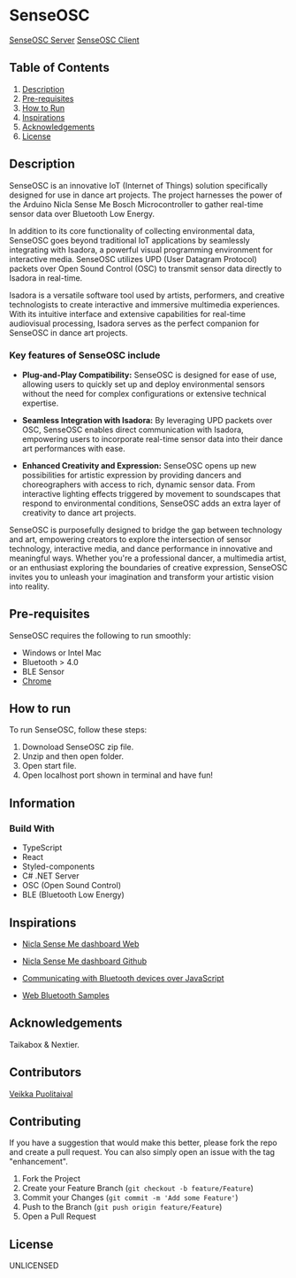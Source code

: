 # SenseOSC

[SenseOSC Server](https://github.com/veikka-p/senseosc-server)
[SenseOSC Client](https://github.com/veikka-p/senseosc-client)

## Table of Contents

1. [Description](#description)
2. [Pre-requisites](#pre-requisites)
3. [How to Run](#how-to-run)
4. [Inspirations](#inspirations)
5. [Acknowledgements](#acknowledgements)
6. [License](#license)

## Description

SenseOSC is an innovative IoT (Internet of Things) solution specifically designed for use in dance art projects. The project harnesses the power of the Arduino Nicla Sense Me Bosch Microcontroller to gather real-time sensor data over Bluetooth Low Energy.

In addition to its core functionality of collecting environmental data, SenseOSC goes beyond traditional IoT applications by seamlessly integrating with Isadora, a powerful visual programming environment for interactive media. SenseOSC utilizes UPD (User Datagram Protocol) packets over Open Sound Control (OSC) to transmit sensor data directly to Isadora in real-time.

Isadora is a versatile software tool used by artists, performers, and creative technologists to create interactive and immersive multimedia experiences. With its intuitive interface and extensive capabilities for real-time audiovisual processing, Isadora serves as the perfect companion for SenseOSC in dance art projects.

### Key features of SenseOSC include

- **Plug-and-Play Compatibility:** SenseOSC is designed for ease of use, allowing users to quickly set up and deploy environmental sensors without the need for complex configurations or extensive technical expertise.

- **Seamless Integration with Isadora:** By leveraging UPD packets over OSC, SenseOSC enables direct communication with Isadora, empowering users to incorporate real-time sensor data into their dance art performances with ease.

- **Enhanced Creativity and Expression:** SenseOSC opens up new possibilities for artistic expression by providing dancers and choreographers with access to rich, dynamic sensor data. From interactive lighting effects triggered by movement to soundscapes that respond to environmental conditions, SenseOSC adds an extra layer of creativity to dance art projects.

SenseOSC is purposefully designed to bridge the gap between technology and art, empowering creators to explore the intersection of sensor technology, interactive media, and dance performance in innovative and meaningful ways. Whether you're a professional dancer, a multimedia artist, or an enthusiast exploring the boundaries of creative expression, SenseOSC invites you to unleash your imagination and transform your artistic vision into reality.

## Pre-requisites

SenseOSC requires the following to run smoothly:

- Windows or Intel Mac
- Bluetooth > 4.0
- BLE Sensor
- [Chrome](https://www.google.com/intl/en_en/chrome/)

## How to run

To run SenseOSC, follow these steps:

1. Downoload SenseOSC zip file.
2. Unzip and then open folder.
3. Open start file.
4. Open localhost port shown in terminal and have fun!

## Information

### Build With

- TypeScript
- React
- Styled-components
- C# .NET Server
- OSC (Open Sound Control)
- BLE (Bluetooth Low Energy)

## Inspirations

- [Nicla Sense Me dashboard Web](https://arduino.github.io/ArduinoAI/NiclaSenseME-dashboard)

- [Nicla Sense Me dashboard Github](https://github.com/arduino/ArduinoAI/tree/main/NiclaSenseME-dashboard)

- [Communicating with Bluetooth devices over JavaScript](https://developer.chrome.com/docs/capabilities/bluetooth)

- [Web Bluetooth Samples](https://googlechrome.github.io/samples/web-bluetooth/)

## Acknowledgements

Taikabox & Nextier.

## Contributors

[Veikka Puolitaival](https://github.com/veikka-p/)

## Contributing

If you have a suggestion that would make this better, please fork the repo and create a pull request. You can also simply open an issue with the tag "enhancement".

1. Fork the Project
2. Create your Feature Branch (`git checkout -b feature/Feature`)
3. Commit your Changes (`git commit -m 'Add some Feature'`)
4. Push to the Branch (`git push origin feature/Feature`)
5. Open a Pull Request

## License

UNLICENSED
